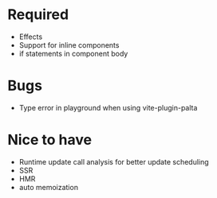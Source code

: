 # Required

- Effects
- Support for inline components
- if statements in component body

# Bugs

- Type error in playground when using vite-plugin-palta

# Nice to have

- Runtime update call analysis for better update scheduling
- SSR
- HMR
- auto memoization